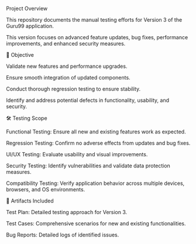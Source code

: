Project Overview

This repository documents the manual testing efforts for Version 3 of the Guru99 application.

This version focuses on advanced feature updates, bug fixes, performance improvements, and enhanced security measures.

🎯 Objective

Validate new features and performance upgrades.

Ensure smooth integration of updated components.

Conduct thorough regression testing to ensure stability.

Identify and address potential defects in functionality, usability, and security.


🛠️ Testing Scope

Functional Testing: Ensure all new and existing features work as expected.

Regression Testing: Confirm no adverse effects from updates and bug fixes.

UI/UX Testing: Evaluate usability and visual improvements.

Security Testing: Identify vulnerabilities and validate data protection measures.

Compatibility Testing: Verify application behavior across multiple devices, browsers, and OS environments.

📄 Artifacts Included

 Test Plan: Detailed testing approach for Version 3.
 
 Test Cases: Comprehensive scenarios for new and existing functionalities.
 
 Bug Reports: Detailed logs of identified issues.
